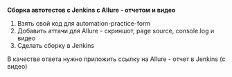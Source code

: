 <strong>Сборка автотестов с Jenkins с Allure - отчетом и видео</strong>
1. Взять свой код для automation-practice-form
2. Добавить аттачи для Allure - скриншот, page source, console.log и видео
3. Сделать сборку в Jenkins

В качестве ответа нужно приложить ссылку на Allure - отчет в Jenkins (с видео)
